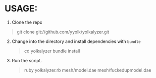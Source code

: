 USAGE:
======

1. Clone the repo
> git clone git://github.com/yyolk/yolkalyzer.git
2. Change into the directory and install dependencies with `bundle`
    > cd yolkalyzer 
    > bundle install
3. Run the script. 
    > ruby yolkalyzer.rb mesh/model.dae mesh/fuckedupmodel.dae

